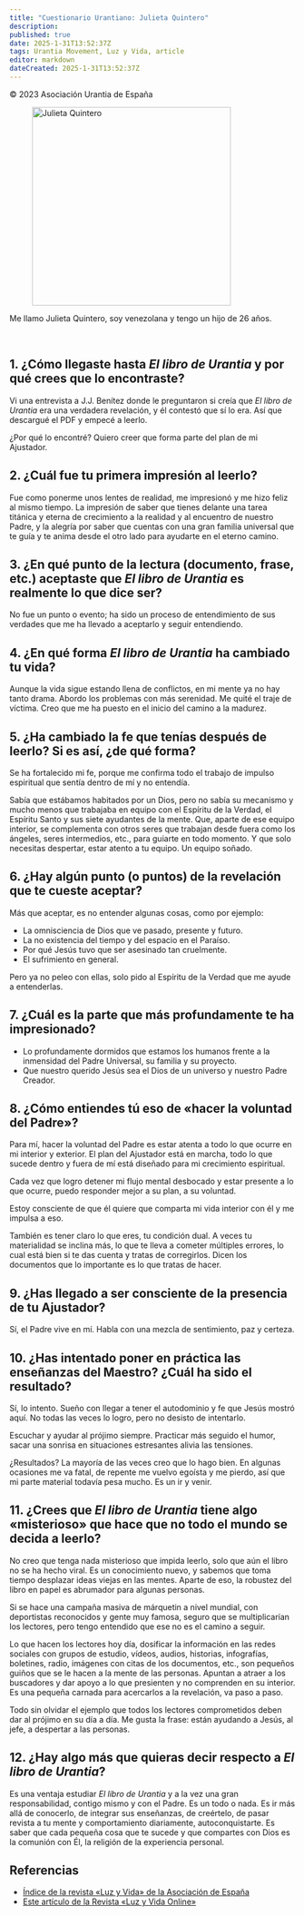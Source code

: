 ```yaml
---
title: "Cuestionario Urantiano: Julieta Quintero"
description: 
published: true
date: 2025-1-31T13:52:37Z
tags: Urantia Movement, Luz y Vida, article
editor: markdown
dateCreated: 2025-1-31T13:52:37Z
---
```


<p class="v-card v-sheet theme--light grey lighten-3 px-2">© 2023 Asociación Urantia de España</p>

<figure id="Figure_1" class="image urantiapedia image-style-align-left">
<img src="/image/article/Luz_y_Vida/LyV_2023_08/Julieta-Quintero.jpg" alt="Julieta Quintero" width="350">
</figure>

Me llamo Julieta Quintero, soy venezolana y tengo un hijo de 26 años.

<br style="clear:both;"/>

## 1. ¿Cómo llegaste hasta _El libro de Urantia_ y por qué crees que lo encontraste?

Vi una entrevista a J.J. Benítez donde le preguntaron si creía que _El libro de Urantia_ era una verdadera revelación, y él contestó que sí lo era. Así que descargué el PDF y empecé a leerlo.

¿Por qué lo encontré? Quiero creer que forma parte del plan de mi Ajustador.

## 2. ¿Cuál fue tu primera impresión al leerlo?

Fue como ponerme unos lentes de realidad, me impresionó y me hizo feliz al mismo tiempo. La impresión de saber que tienes delante una tarea titánica y eterna de crecimiento a la realidad y al encuentro de nuestro Padre, y la alegría por saber que cuentas con una gran familia universal que te guía y te anima desde el otro lado para ayudarte en el eterno camino.

## 3. ¿En qué punto de la lectura (documento, frase, etc.) aceptaste que _El libro de Urantia_ es realmente lo que dice ser?

No fue un punto o evento; ha sido un proceso de entendimiento de sus verdades que me ha llevado a aceptarlo y seguir entendiendo.

## 4. ¿En qué forma _El libro de Urantia_ ha cambiado tu vida?

Aunque la vida sigue estando llena de conflictos, en mi mente ya no hay tanto drama. Abordo los problemas con más serenidad. Me quité el traje de víctima. Creo que me ha puesto en el inicio del camino a la madurez.

## 5. ¿Ha cambiado la fe que tenías después de leerlo? Si es así, ¿de qué forma?

Se ha fortalecido mi fe, porque me confirma todo el trabajo de impulso espiritual que sentía dentro de mí y no entendía.

Sabía que estábamos habitados por un Dios, pero no sabía su mecanismo y mucho menos que trabajaba en equipo con el Espíritu de la Verdad, el Espíritu Santo y sus siete ayudantes de la mente. Que, aparte de ese equipo interior, se complementa con otros seres que trabajan desde fuera como los ángeles, seres intermedios, etc., para guiarte en todo momento. Y que solo necesitas despertar, estar atento a tu equipo. Un equipo soñado.

## 6. ¿Hay algún punto (o puntos) de la revelación que te cueste aceptar?

Más que aceptar, es no entender algunas cosas, como por ejemplo:

- La omnisciencia de Dios que ve pasado, presente y futuro.
- La no existencia del tiempo y del espacio en el Paraíso.
- Por qué Jesús tuvo que ser asesinado tan cruelmente.
- El sufrimiento en general.

Pero ya no peleo con ellas, solo pido al Espíritu de la Verdad que me ayude a entenderlas.

## 7. ¿Cuál es la parte que más profundamente te ha impresionado? 

- Lo profundamente dormidos que estamos los humanos frente a la inmensidad del Padre Universal, su familia y su proyecto.
- Que nuestro querido Jesús sea el Dios de un universo y nuestro Padre Creador. 

## 8. ¿Cómo entiendes tú eso de «hacer la voluntad del Padre»?

Para mí, hacer la voluntad del Padre es estar atenta a todo lo que ocurre en mi interior y exterior. El plan del Ajustador está en marcha, todo lo que sucede dentro y fuera de mí está diseñado para mi crecimiento espiritual.

Cada vez que logro detener mi flujo mental desbocado y estar presente a lo que ocurre, puedo responder mejor a su plan, a su voluntad.

Estoy consciente de que él quiere que comparta mi vida interior con él y me impulsa a eso.

También es tener claro lo que eres, tu condición dual. A veces tu materialidad se inclina más, lo que te lleva a cometer múltiples errores, lo cual está bien si te das cuenta y tratas de corregirlos. Dicen los documentos que lo importante es lo que tratas de hacer.

## 9. ¿Has llegado a ser consciente de la presencia de tu Ajustador?

Sí, el Padre vive en mí. Habla con una mezcla de sentimiento, paz y certeza.

## 10. ¿Has intentado poner en práctica las enseñanzas del Maestro? ¿Cuál ha sido el resultado?

Sí, lo intento. Sueño con llegar a tener el autodominio y fe que Jesús mostró aquí. No todas las veces lo logro, pero no desisto de intentarlo.

Escuchar y ayudar al prójimo siempre. Practicar más seguido el humor, sacar una sonrisa en situaciones estresantes alivia las tensiones.

¿Resultados? La mayoría de las veces creo que lo hago bien. En algunas ocasiones me va fatal, de repente me vuelvo egoísta y me pierdo, así que mi parte material todavía pesa mucho. Es un ir y venir.

## 11. ¿Crees que _El libro de Urantia_ tiene algo «misterioso» que hace que no todo el mundo se decida a leerlo?

No creo que tenga nada misterioso que impida leerlo, solo que aún el libro no se ha hecho viral. Es un conocimiento nuevo, y sabemos que toma tiempo desplazar ideas viejas en las mentes. Aparte de eso, la robustez del libro en papel es abrumador para algunas personas.

Si se hace una campaña masiva de márquetin a nivel mundial, con deportistas reconocidos y gente muy famosa, seguro que se multiplicarían los lectores, pero tengo entendido que ese no es el camino a seguir.

Lo que hacen los lectores hoy día, dosificar la información en las redes sociales con grupos de estudio, vídeos, audios, historias, infografías, boletines, radio, imágenes con citas de los documentos, etc., son pequeños guiños que se le hacen a la mente de las personas. Apuntan a atraer a los buscadores y dar apoyo a lo que presienten y no comprenden en su interior. Es una pequeña carnada para acercarlos a la revelación, va paso a paso.

Todo sin olvidar el ejemplo que todos los lectores comprometidos deben dar al prójimo en su día a día. Me gusta la frase: están ayudando a Jesús, al jefe, a despertar a las personas.

## 12. ¿Hay algo más que quieras decir respecto a _El libro de Urantia_?

Es una ventaja estudiar _El libro de Urantia_ y a la vez una gran responsabilidad, contigo mismo y con el Padre. Es un todo o nada. Es ir más allá de conocerlo, de integrar sus enseñanzas, de creértelo, de pasar revista a tu mente y comportamiento diariamente, autoconquistarte. Es saber que cada pequeña cosa que te sucede y que compartes con Dios es la comunión con Él, la religión de la experiencia personal.


## Referencias

- [Índice de la revista «Luz y Vida» de la Asociación de España](https://aue.urantia-association.org/luz-y-vida/)
- [Este artículo de la Revista «Luz y Vida Online»](https://aue.urantia-association.org/2023/08/29/cuestionario-urantiano-julieta-quintero/)
